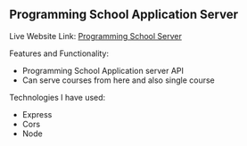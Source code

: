 ## Programming School Application Server

Live Website Link:
[Programming School Server](https://programming-school-server.vercel.app/)

Features and Functionality:
 - Programming School Application server API
 - Can serve courses from here and also single course
 
Technologies I have used:
 - Express
 - Cors
 - Node
